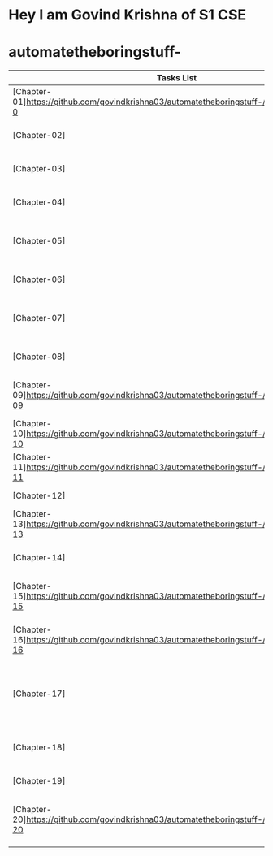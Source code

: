 
# Hey I am Govind Krishna of S1 CSE
# automatetheboringstuff-


|  Tasks List  |               Description                               |         Status         |
| -------------| --------------------------------------------------------| ---------------------- | 
| [Chapter-01]https://github.com/govindkrishna03/automatetheboringstuff-/tree/main/Chapter-0   |   Python Basics                                         |    Read and Done       |
| [Chapter-02]   |   Flow Control                                          |    Read and Done       |
| [Chapter-03]   |   Functions                                             |    Read and Done       |
| [Chapter-04]   |   Lists                                                 |    Read and Done       |
| [Chapter-05]   |   Dictionaries and Structuring Data                     |    Read and Did 1      |
| [Chapter-06]   |   Manipulating Strings                                  |    Read and Did 1      |
| [Chapter-07]   |   Pattern Matching with Regular Expressions             |    Read and Done       |
| [Chapter-08]   |   Input Validation                                      |    Read and Done       |
| [Chapter-09]https://github.com/govindkrishna03/automatetheboringstuff-/tree/main/Chapter-09   |   Reading and Writing Files                             |    Read and Did some   |
| [Chapter-10]https://github.com/govindkrishna03/automatetheboringstuff-/tree/main/Chapter-10   |   Organizing Files                                      |    Read and Done       |
| [Chapter-11]https://github.com/govindkrishna03/automatetheboringstuff-/tree/main/Chapter-11   |   Debugging                                             |    Read and Done       |
| [Chapter-12]   |   Web Scraping                                          |    Read                |
| [Chapter-13]https://github.com/govindkrishna03/automatetheboringstuff-/tree/main/Chapter-13   |   Working with Excel Spreadsheets                       |    Read and Done       |
| [Chapter-14]   |   Working with Google Spreadsheets                      |                        |
| [Chapter-15]https://github.com/govindkrishna03/automatetheboringstuff-/tree/main/Chapter-15   |   Working with PDF and Word Documents                   |    Read and Did 1      | 
| [Chapter-16]https://github.com/govindkrishna03/automatetheboringstuff-/tree/main/Chapter-16   |   Working with CSV Files and JSON Data                  |                        |
| [Chapter-17]   |   Keeping Time, Scheduling Tasks, and Launching Programs|                        |
| [Chapter-18]   |   Sending Email and Text Messages                       |                        |
| [Chapter-19]   |   Manipulating Images                                   |                        |          
| [Chapter-20]https://github.com/govindkrishna03/automatetheboringstuff-/tree/main/Chapter-20  |   Controlling the Keyboard and Mouse with GUI Automation|    Did 1               |

